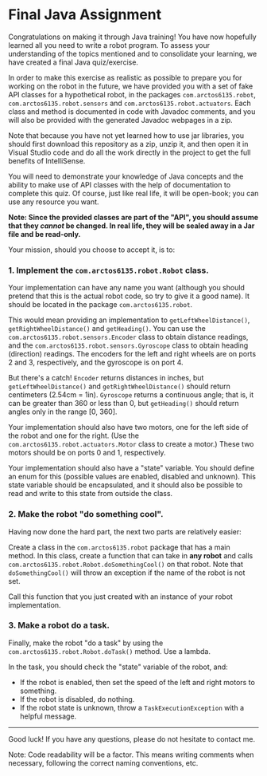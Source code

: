 # Final Java Assignment

Congratulations on making it through Java training!
You have now hopefully learned all you need to write a robot program. 
To assess your understanding of the topics mentioned and to consolidate your learning, we have created a final Java quiz/exercise.

In order to make this exercise as realistic as possible to prepare you for working on the robot in the future, we have provided you with a set of fake API classes for a hypothetical robot, in the packages `com.arctos6135.robot`, `com.arctos6135.robot.sensors` and `com.arctos6135.robot.actuators`.
Each class and method is documented in code with Javadoc comments, and you will also be provided with the generated Javadoc webpages in a zip.

Note that because you have not yet learned how to use jar libraries, you should first download this repository as a zip, unzip it, and then open it in Visual Studio code and do all the work directly in the project to get the full benefits of IntelliSense.

You will need to demonstrate your knowledge of Java concepts and the ability to make use of API classes with the help of documentation to complete this quiz.
Of course, just like real life, it will be open-book; you can use any resource you want. 

**Note: Since the provided classes are part of the "API", you should assume that they *cannot* be changed. In real life, they will be sealed away in a Jar file and be read-only.**

Your mission, should you choose to accept it, is to:
### 1. Implement the `com.arctos6135.robot.Robot` class.

Your implementation can have any name you want (although you should pretend that this is the actual robot code, so try to give it a good name).
It should be located in the package `com.arctos6135.robot`.

This would mean providing an implementation to `getLeftWheelDistance()`, `getRightWheelDistance()` and `getHeading()`.
You can use the `com.arctos6135.robot.sensors.Encoder` class to obtain distance readings, and the `com.arctos6135.robot.sensors.Gyroscope` class to obtain heading (direction) readings.
The encoders for the left and right wheels are on ports 2 and 3, respectively, and the gyroscope is on port 4.

But there's a catch!
`Encoder` returns distances in inches, but `getLeftWheelDistance()` and `getRightWheelDistance()` should return centimeters (2.54cm = 1in).
`Gyroscope` returns a continuous angle; that is, it can be greater than 360 or less than 0, but `getHeading()` should return angles only in the range [0, 360].

Your implementation should also have two motors, one for the left side of the robot and one for the right. 
(Use the `com.arctos6135.robot.actuators.Motor` class to create a motor.)
These two motors should be on ports 0 and 1, respectively. 

Your implementation should also have a "state" variable.
You should define an enum for this (possible values are enabled, disabled and unknown).
This state variable should be encapsulated, and it should also be possible to read and write to this state from outside the class.

### 2. Make the robot "do something cool".

Having now done the hard part, the next two parts are relatively easier:

Create a class in the `com.arctos6135.robot` package that has a main method.
In this class, create a function that can take in **any robot** and calls `com.arctos6135.robot.Robot.doSomethingCool()` on that robot.
Note that `doSomethingCool()` will throw an exception if the name of the robot is not set.

Call this function that you just created with an instance of your robot implementation.

### 3. Make a robot do a task.

Finally, make the robot "do a task" by using the `com.arctos6135.robot.Robot.doTask()` method.
Use a lambda.

In the task, you should check the "state" variable of the robot, and:
* If the robot is enabled, then set the speed of the left and right motors to something.
* If the robot is disabled, do nothing.
* If the robot state is unknown, throw a `TaskExecutionException` with a helpful message.

---

Good luck!
If you have any questions, please do not hesitate to contact me.

Note: Code readability will be a factor.
This means writing comments when necessary, following the correct naming conventions, etc.

